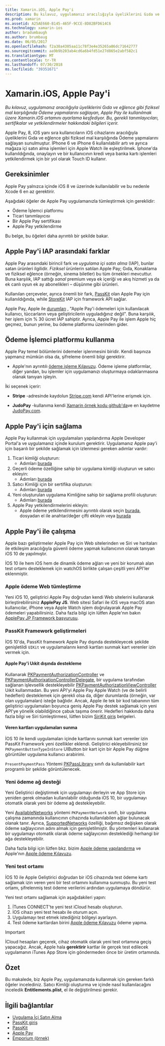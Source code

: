 ```yaml
---
title: Xamarin.iOS, Apple Pay'i
description: Bu kılavuz, uygulamanız aracılığıyla üyeliklerini Gıda ve eğlence gibi fiziksel mal karşılığında Ödeme yapmalarını sağlayan, Apple Pay ile kullanılmak üzere Xamarin.iOS ortamını ayarlama keşfediyor. Bu, gerekli tanımlayıcıları, sertifikalar ve yetkilendirmeler hakkındaki bilgileri içerir.
ms.prod: xamarin
ms.assetid: A25AE660-B145-465F-9CCE-8D82BFD614C6
ms.technology: xamarin-ios
author: bradumbaugh
ms.author: brumbaug
ms.date: 06/05/2017
ms.openlocfilehash: f2a38a4305aa11c78f3e4e35265a86dc71642777
ms.sourcegitcommit: aa9b9b203ab4cd6a6b4fd51e27d865e2abf582c1
ms.translationtype: MT
ms.contentlocale: tr-TR
ms.lasthandoff: 07/30/2018
ms.locfileid: "39351671"
---
```

# <a name="apple-pay-in-xamarinios"></a>Xamarin.iOS, Apple Pay'i

_Bu kılavuz, uygulamanız aracılığıyla üyeliklerini Gıda ve eğlence gibi fiziksel mal karşılığında Ödeme yapmalarını sağlayan, Apple Pay ile kullanılmak üzere Xamarin.iOS ortamını ayarlama keşfediyor. Bu, gerekli tanımlayıcıları, sertifikalar ve yetkilendirmeler hakkındaki bilgileri içerir._

Apple Pay, 8, iOS yanı sıra kullanıcıların iOS cihazlarını aracılığıyla üyeliklerini Gıda ve eğlence gibi fiziksel mal karşılığında Ödeme yapmalarını sağlayan sunulmuştur. İPhone 6 ve iPhone 6 kullanılabilir artı ve ayrıca mağaza içi satın alma işlemleri için Apple Watch ile eşleştirilmek. İphone'da kullanıldığında, onaylayın ve bir kullanıcının kredi veya banka kartı işlemleri yetkilendirmek için bir yol olarak Touch ID kullanır.

## <a name="requirements"></a>Gereksinimler

Apple Pay yalnızca içinde iOS 8 ve üzerinde kullanılabilir ve bu nedenle Xcode 6 en az gerektirir.

Aşağıdaki öğeler de Apple Pay uygulamanızla tümleştirmek için gereklidir:

 - Ödeme İşlemci platformu
 - Ticari tanımlayıcısı
 - Bir Apple Pay sertifikası
 - Apple Pay yetkilendirme

Bu belge, bu öğeleri daha ayrıntılı bir şekilde bakar.

## <a name="differences-between-apple-pay-and-iap"></a>Apple Pay'i IAP arasındaki farklar

Apple Pay arasındaki birincil fark ve *uygulama içi satın alma* (IAP), bunlar satan ürünleri ilgilidir. *Fiziksel* ürünlerin satılan Apple Pay; Gıda, Konaklama ve fiziksel eğlence (örneğin, sinema biletler) bu tüm örnekleri mevcuttur. Buna karşılık, IAP sattığı *sanal* premium veya ek içeriği ve akış hizmeti ya da ek canlı oyun ek ay abonelikleri – düşünme gibi ürünleri.

Kullanılan çerçeveler, ayrıca önemli bir fark, [PassKit](https://developer.apple.com/library/ios/documentation/PassKit/Reference/PKPaymentAuthorizationViewController_Ref/) olan Apple Pay için kullanıldığında, while [StoreKit](https://developer.apple.com/library/ios/documentation/PassKit/Reference/PKPaymentAuthorizationViewController_Ref/) IAP için framework API sağlar.

Apple Pay, Apple ile [durumları](https://developer.apple.com/apple-pay/Getting-Started-with-Apple-Pay.pdf) , "Apple Pay'i ödemeleri için kullanılacak kullanıcı, tüccarların veya geliştiricilerin uyguladığınız değil". Buna karşılık, her işlem için % 30 ücret IAP sahiptir. Ayrıca, Apple Pay ile işlem Apple hiç geçmez, bunun yerine, bu ödeme platformu üzerinden gider.

## <a name="using-a-payment-processor-platform"></a>Ödeme İşlemci platformu kullanma

Apple Pay temel bölümlerini ödemeler işlenmesini biridir. Kendi başınıza yapmanız mümkün olsa da, şifreleme önemli bilgi gerektirir.
- Apple'nın ayrıntılı [ödeme işleme Kılavuzu](https://developer.apple.com/library/ios/ApplePay_Guide/ProcessPayment.html).
Ödeme işleme platformlar, diğer yandan, bu işlemler için uygulamanızı oluşturmaya odaklanmasına olanak tanıyan işleyin.

İki seçenek içerir:

- **Stripe** -adresinde kaydolun [Stripe.com](https://stripe.com/) kendi API'lerine erişmek için.

- **JudoPay** -kullanıma kendi [Xamarin örnek kodu github'da](https://github.com/Judopay/Xamarin-Sample-App)ve en kaydetme [JudoPay.com](https://www.judopay.com/).

## <a name="provisioning-for-apple-pay"></a>Apple Pay'i için sağlama

Apple Pay kullanmak için uygulamaları yapılandırma Apple Developer Portal'a ve uygulamanız içinde kurulum gerektirir. Uygulamanız Apple pay'i için başarılı bir şekilde sağlamak için izlenmesi gereken adımlar vardır:

1. Ticari kimliği oluşturun:
    - Adımları [burada](~/ios/deploy-test/provisioning/capabilities/apple-pay-capabilities.md#merchantid)
2. Geçerli ödeme özelliğine sahip bir uygulama kimliği oluşturun ve satıcı ekleyin:
    - Adımları [burada](~/ios/deploy-test/provisioning/capabilities/apple-pay-capabilities.md#appid)
3. Satıcı Kimliği için bir sertifika oluşturun:
    - Adımları [burada](~/ios/deploy-test/provisioning/capabilities/apple-pay-capabilities.md#certificate)
4. Yeni oluşturulan uygulama Kimliğine sahip bir sağlama profili oluşturun:
    - Adımları [burada](~/ios/get-started/installation/device-provisioning/manual-provisioning.md#provisioning)
5. Apple Pay yetkilendirmelerini ekleyin:
    - Apple ödeme yetkilendirmesini ayrıntılı olarak seçin [burada](~/ios/deploy-test/provisioning/entitlements.md), dosyadan el ile anahtar/değer çifti ekleyin veya [burada](~/ios/deploy-test/provisioning/entitlements.md)

## <a name="working-with-apple-pay"></a>Apple Pay'i ile çalışma

Apple bazı geliştirmeler Apple Pay için Web sitelerinden ve Siri ve haritaları ile etkileşim aracılığıyla güvenli ödeme yapmak kullanıcının olanak tanıyan iOS 10 de yapılmıştır.

İOS 10 ile hem iOS hem de dinamik ödeme ağları ve yeni bir korumalı alan test ortamı desteklemek için watchOS birlikte çalışan çeşitli yeni API'ler eklenmiştir.

### <a name="apple-pay-website-integration"></a>Apple ödeme Web tümleştirme

Yeni iOS 10, geliştirici Apple Pay doğrudan kendi Web sitelerini kullanarak birleştirebilirsiniz **ApplePay JS**. Web sitesi Safari ile iOS veya macOS atan kullanıcılar, iPhone veya Apple Watch işlem doğrulayarak Apple Pay ödemeleri yapabilirsiniz. Daha fazla bilgi için lütfen Apple'nın bakın [ApplePay JP Framework başvurusu](https://developer.apple.com/reference/applepayjs).

### <a name="passkit-framework-enhancements"></a>PassKit Framework geliştirmeleri

İOS 10'da, PassKit framework Apple Pay dışında destekleyecek şekilde genişletildi `UIKit` ve uygulamalarını kendi kartları sunmak kart verenler izin vermek için.


#### <a name="supporting-apple-pay-outside-of-uikit"></a>Apple Pay'i Uıkit dışında destekleme

Kullanarak [PKPaymentAuthorizationController](https://developer.apple.com/reference/passkit/pkpaymentauthorizationcontroller) ve [PKPaymentAuthorixationControllerDelegate](https://developer.apple.com/reference/passkit/pkpaymentauthorizationcontrollerdelegate), bir uygulama tarafından sağlanan işlevsellik destekleyebilir [ PKPaymentAuthorizationViewController](https://developer.apple.com/reference/passkit/pkpaymentauthorizationviewcontroller) Uıkit kullanmadan. Bu yeni API'yi Apple Pay Apple Watch (ve de belirli hedefleri) desteklemek için gerekli olsa da, diğer durumlarda (örneğin, var olan uygulamaları) isteğe bağlıdır. Ancak, Apple ile tek bir kod tabanının tüm geliştirici uygulamaları boyunca geniş Apple Pay destek sağlamak için yeni API'ye yönelik olabildiğince çabuk taşıma önerir. Hedefleri hakkında daha fazla bilgi ve Siri tümleştirmesi, lütfen bizim [SiriKit giriş](~/ios/platform/sirikit/index.md) belgeleri.

#### <a name="presenting-issuer-cards-from-within-apps"></a>Veren kartları uygulamaları sunma

İOS 10 ile kendi uygulamaları içinde kartlarını sunmak kart verenler izin PassKit Framework yeni özellikler eklendi. Geliştirici ekleyebilirsiniz bir `PKPaymentButtonTypeInStore` UIButton bir kart için bir Apple Pay düğme görüntüler uygulama kullanıcı arabirimi.

`PresentPaymentPass` Yöntemi [PKPassLibrary](https://developer.apple.com/reference/passkit/pkpasslibrary) sınıfı da kullanılabilir kart programlı bir şekilde görüntülenecek.

### <a name="new-payment-network-support"></a>Yeni ödeme ağ desteği

Yeni Geliştirici değiştirmek için uygulamayı derleyin ve App Store için yeniden gerek olmadan kullanılabilir olduğunda iOS 10, bir uygulamayı otomatik olarak yeni bir ödeme ağ destekleyebilir.

Yeni [AvailableNetworks](https://developer.apple.com/reference/passkit/pkpaymentrequest/1833288-availablenetworks) yöntemi `PKPaymentNetwork` sınıfı, bir uygulama çalışma zamanında kullanıcının cihazında kullanılabilen ağlar bulunacak olanak tanır. Ayrıca, [SupportedNetworks](https://developer.apple.com/reference/passkit/pkpaymentrequest/1619329-supportednetworks) özelliği, bağımsız değişken olarak ödeme sağlayıcının adını almak için genişletilmiştir. Bu yöntemleri kullanarak bir uygulamayı otomatik olarak ödeme sağlayıcının desteklediği herhangi bir ağa destekleyebilir.

Daha fazla bilgi için lütfen bkz. bizim [Apple ödeme yapılandırma](~/ios/platform/apple-pay.md) ve Apple'nın [Apple ödeme Kılavuzu](https://developer.apple.com/apple-pay/).

### <a name="new-testing-environment"></a>Yeni test ortamı

İOS 10 ile Apple Geliştirici doğrudan bir iOS cihazında test ödeme kartı sağlamak izin veren yeni bir test ortamını kullanıma sunmuştu. Bu yeni test ortamı, şifrelenmiş test ödeme verilerini ardından uygulamaya döndürür.

Yeni test ortamı sağlamak için aşağıdakileri yapın:

1. İTunes CONNECT'te yeni test iCloud hesabı oluşturun.
2. İOS cihazı yeni test hesabı ile oturum açın.
3. Uygulamayı test etmek istediğiniz bölgeyi ayarlayın.
4. Test ödeme kartlardan birini [Apple ödeme Kılavuzu](https://developer.apple.com/apple-pay/) ödeme yapma.

> [!IMPORTANT]
> İCloud hesapları geçerek, cihaz otomatik olarak yeni test ortamına geçiş yapacağız. Ancak, Apple hala **gerektirir** kartlar ile gerçek test edilecek uygulamanın iTunes App Store için göndermeden önce bir üretim ortamında.

## <a name="summary"></a>Özet

Bu makalede, biz Apple Pay, uygulamanızda kullanmak için gereken farklı öğeler incelediniz. Satıcı Kimliği oluşturma ve içinde nasıl kullanılacağını inceledik **Entitlements.plist**, el ile değiştirilmesi gerekir.

## <a name="related-links"></a>İlgili bağlantılar

- [Uygulama İçi Satın Alma](~/ios/platform/in-app-purchasing/index.md)
- [PassKit giriş](~/ios/platform/passkit.md)
- [PassKit](https://developer.apple.com/library/ios/documentation/PassKit/Reference/PKPaymentAuthorizationViewController_Ref/)
- [Apple Pay](https://developer.apple.com/apple-pay/)
- [Emporium (örnek)](https://developer.xamarin.com/samples/monotouch/ios9/Emporium/)
